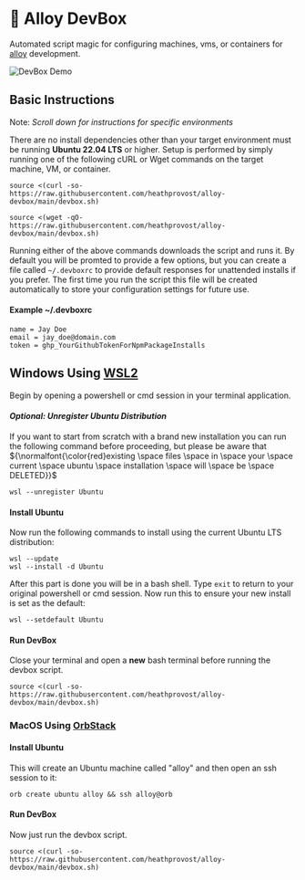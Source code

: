 # 🧊 Alloy DevBox
Automated script magic for configuring machines, vms, or containers
for [alloy](https://github.com/StullerInc/alloy) development.

![DevBox Demo](../assets/devbox-demo.gif?raw=true)

## Basic Instructions

Note: *Scroll down for instructions for specific environments*

There are no install dependencies other than your target environment must be running **Ubuntu 22.04 LTS**
or higher. Setup is performed by simply running one of the following cURL or Wget commands on the target machine, VM, or container.

```shell
source <(curl -so- https://raw.githubusercontent.com/heathprovost/alloy-devbox/main/devbox.sh)
```

```shell
source <(wget -qO- https://raw.githubusercontent.com/heathprovost/alloy-devbox/main/devbox.sh)
```

Running either of the above commands downloads the script and runs it. By default you will be promted to provide a few options, but you 
can create a file called `~/.devboxrc` to provide default responses for unattended installs if you prefer. The first time you run the script
this file will be created automatically to store your configuration settings for future use.

#### Example ~/.devboxrc

```env
name = Jay Doe
email = jay_doe@domain.com
token = ghp_YourGithubTokenForNpmPackageInstalls
```

## Windows Using [WSL2](https://learn.microsoft.com/en-us/windows/wsl/install)

Begin by opening a powershell or cmd session in your terminal application.

#### *Optional: Unregister Ubuntu Distribution*

If you want to start from scratch with a brand new installation you can run the following command before
proceeding, but please be aware that ${\normalfont{\color{red}existing \space files \space in \space your \space current \space ubuntu \space installation \space will \space be \space DELETED}}$

```shell
wsl --unregister Ubuntu
```

#### Install Ubuntu

Now run the following commands to install using the current Ubuntu LTS distribution:

```shell
wsl --update
wsl --install -d Ubuntu
```

After this part is done you will be in a bash shell. Type `exit` to return to your original powershell 
or cmd session. Now run this to ensure your new install is set as the default:

```shell
wsl --setdefault Ubuntu
```

#### Run DevBox

Close your terminal and open a **new** bash terminal before running the devbox script.

```shell
source <(curl -so- https://raw.githubusercontent.com/heathprovost/alloy-devbox/main/devbox.sh)  
```

### MacOS Using [OrbStack](https://orbstack.dev)

#### Install Ubuntu

This will create an Ubuntu machine called "alloy" and then open an ssh session to it:

```shell
orb create ubuntu alloy && ssh alloy@orb
```

#### Run DevBox

Now just run the devbox script.

```shell
source <(curl -so- https://raw.githubusercontent.com/heathprovost/alloy-devbox/main/devbox.sh)  
```
